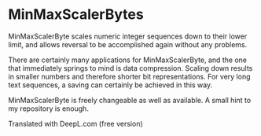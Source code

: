 # MinMaxScalerBytes

MinMaxScalerByte scales numeric integer sequences down to their lower limit, and allows reversal to be accomplished again without any problems.

There are certainly many applications for MinMaxScalerByte, and the one that immediately springs to mind is data compression. Scaling down results in smaller numbers and therefore shorter bit representations. For very long text sequences, a saving can certainly be achieved in this way.

MinMaxScalerByte is freely changeable as well as available. 
A small hint to my repository is enough.

Translated with DeepL.com (free version)
